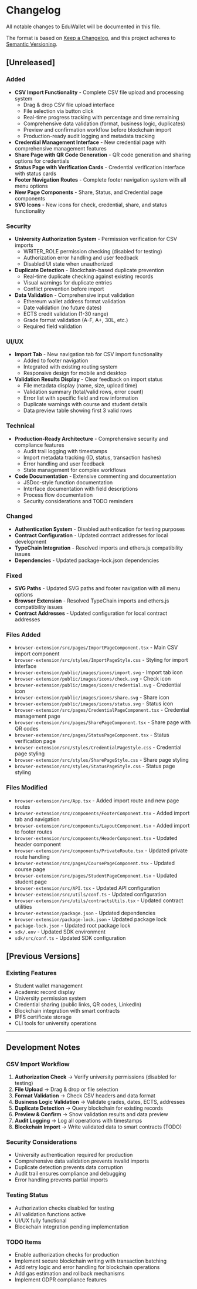 # Changelog

All notable changes to EduWallet will be documented in this file.

The format is based on [Keep a Changelog](https://keepachangelog.com/en/1.0.0/),
and this project adheres to [Semantic Versioning](https://semver.org/spec/v2.0.0.html).

## [Unreleased]

### Added

- **CSV Import Functionality** - Complete CSV file upload and processing system
  - Drag & drop CSV file upload interface
  - File selection via button click
  - Real-time progress tracking with percentage and time remaining
  - Comprehensive data validation (format, business logic, duplicates)
  - Preview and confirmation workflow before blockchain import
  - Production-ready audit logging and metadata tracking
- **Credential Management Interface** - New credential page with comprehensive management features
- **Share Page with QR Code Generation** - QR code generation and sharing options for credentials
- **Status Page with Verification Cards** - Credential verification interface with status cards
- **Footer Navigation Routes** - Complete footer navigation system with all menu options
- **New Page Components** - Share, Status, and Credential page components
- **SVG Icons** - New icons for check, credential, share, and status functionality

### Security

- **University Authorization System** - Permission verification for CSV imports
  - WRITER_ROLE permission checking (disabled for testing)
  - Authorization error handling and user feedback
  - Disabled UI state when unauthorized
- **Duplicate Detection** - Blockchain-based duplicate prevention
  - Real-time duplicate checking against existing records
  - Visual warnings for duplicate entries
  - Conflict prevention before import
- **Data Validation** - Comprehensive input validation
  - Ethereum wallet address format validation
  - Date validation (no future dates)
  - ECTS credit validation (1-30 range)
  - Grade format validation (A-F, A+, 30L, etc.)
  - Required field validation

### UI/UX

- **Import Tab** - New navigation tab for CSV import functionality
  - Added to footer navigation
  - Integrated with existing routing system
  - Responsive design for mobile and desktop
- **Validation Results Display** - Clear feedback on import status
  - File metadata display (name, size, upload time)
  - Validation summary (total/valid rows, error count)
  - Error list with specific field and row information
  - Duplicate warnings with course and student details
  - Data preview table showing first 3 valid rows

### Technical

- **Production-Ready Architecture** - Comprehensive security and compliance features
  - Audit trail logging with timestamps
  - Import metadata tracking (ID, status, transaction hashes)
  - Error handling and user feedback
  - State management for complex workflows
- **Code Documentation** - Extensive commenting and documentation
  - JSDoc-style function documentation
  - Interface documentation with field descriptions
  - Process flow documentation
  - Security considerations and TODO reminders

### Changed

- **Authentication System** - Disabled authentication for testing purposes
- **Contract Configuration** - Updated contract addresses for local development
- **TypeChain Integration** - Resolved imports and ethers.js compatibility issues
- **Dependencies** - Updated package-lock.json dependencies

### Fixed

- **SVG Paths** - Updated SVG paths and footer navigation with all menu options
- **Browser Extension** - Resolved TypeChain imports and ethers.js compatibility issues
- **Contract Addresses** - Updated configuration for local contract addresses

### Files Added

- `browser-extension/src/pages/ImportPageComponent.tsx` - Main CSV import component
- `browser-extension/src/styles/ImportPageStyle.css` - Styling for import interface
- `browser-extension/public/images/icons/import.svg` - Import tab icon
- `browser-extension/public/images/icons/check.svg` - Check icon
- `browser-extension/public/images/icons/credential.svg` - Credential icon
- `browser-extension/public/images/icons/share.svg` - Share icon
- `browser-extension/public/images/icons/status.svg` - Status icon
- `browser-extension/src/pages/CredentialPageComponent.tsx` - Credential management page
- `browser-extension/src/pages/SharePageComponent.tsx` - Share page with QR codes
- `browser-extension/src/pages/StatusPageComponent.tsx` - Status verification page
- `browser-extension/src/styles/CredentialPageStyle.css` - Credential page styling
- `browser-extension/src/styles/SharePageStyle.css` - Share page styling
- `browser-extension/src/styles/StatusPageStyle.css` - Status page styling

### Files Modified

- `browser-extension/src/App.tsx` - Added import route and new page routes
- `browser-extension/src/components/FooterComponent.tsx` - Added import tab and navigation
- `browser-extension/src/components/LayoutComponent.tsx` - Added import to footer routes
- `browser-extension/src/components/HeaderComponent.tsx` - Updated header component
- `browser-extension/src/components/PrivateRoute.tsx` - Updated private route handling
- `browser-extension/src/pages/CoursePageComponent.tsx` - Updated course page
- `browser-extension/src/pages/StudentPageComponent.tsx` - Updated student page
- `browser-extension/src/API.tsx` - Updated API configuration
- `browser-extension/src/utils/conf.ts` - Updated configuration
- `browser-extension/src/utils/contractsUtils.tsx` - Updated contract utilities
- `browser-extension/package.json` - Updated dependencies
- `browser-extension/package-lock.json` - Updated package lock
- `package-lock.json` - Updated root package lock
- `sdk/.env` - Updated SDK environment
- `sdk/src/conf.ts` - Updated SDK configuration

## [Previous Versions]

### Existing Features

- Student wallet management
- Academic record display
- University permission system
- Credential sharing (public links, QR codes, LinkedIn)
- Blockchain integration with smart contracts
- IPFS certificate storage
- CLI tools for university operations

---

## Development Notes

### CSV Import Workflow

1. **Authorization Check** → Verify university permissions (disabled for testing)
2. **File Upload** → Drag & drop or file selection
3. **Format Validation** → Check CSV headers and data format
4. **Business Logic Validation** → Validate grades, dates, ECTS, addresses
5. **Duplicate Detection** → Query blockchain for existing records
6. **Preview & Confirm** → Show validation results and data preview
7. **Audit Logging** → Log all operations with timestamps
8. **Blockchain Import** → Write validated data to smart contracts (TODO)

### Security Considerations

- University authentication required for production
- Comprehensive data validation prevents invalid imports
- Duplicate detection prevents data corruption
- Audit trail ensures compliance and debugging
- Error handling prevents partial imports

### Testing Status

- Authorization checks disabled for testing
- All validation functions active
- UI/UX fully functional
- Blockchain integration pending implementation

### TODO Items

- Enable authorization checks for production
- Implement secure blockchain writing with transaction batching
- Add retry logic and error handling for blockchain operations
- Add gas estimation and rollback mechanisms
- Implement GDPR compliance features
